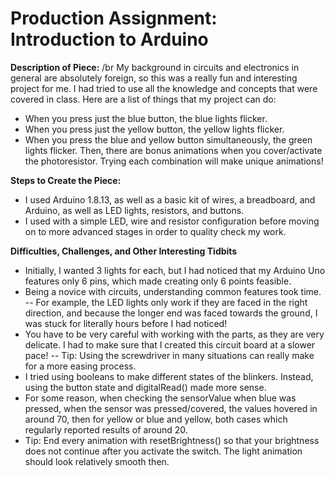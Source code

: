 # Production Assignment: Introduction to Arduino

**Description of Piece:** /br
My background in circuits and electronics in general are absolutely foreign, so this was a really fun and interesting project for me.  I had tried to use all the knowledge and concepts that were covered in class.  Here are a list of things that my project can do:
- When you press just the blue button, the blue lights flicker.
- When you press just the yellow button, the yellow lights flicker.
- When you press the blue and yellow button simultaneously, the green lights flicker.
Then, there are bonus animations when you cover/activate the photoresistor.  Trying each combination will make unique animations!

**Steps to Create the Piece:**
- I used Arduino 1.8.13, as well as a basic kit of wires, a breadboard, and Arduino, as well as LED lights, resistors, and buttons. 
- I used with a simple LED, wire and resistor configuration before moving on to more advanced stages in order to quality check my work.

**Difficulties, Challenges, and Other Interesting Tidbits**  
- Initially, I wanted 3 lights for each, but I had noticed that my Arduino Uno features only 6 pins, which made creating only 6 points feasible.
- Being a novice with circuits, understanding common features took time.
-- For example, the LED lights only work if they are faced in the right direction, and because the longer end was faced towards the ground, I was stuck for literally hours before I had noticed!
- You have to be very careful with working with the parts, as they are very delicate.  I had to make sure that I created this circuit board at a slower pace!
-- Tip: Using the screwdriver in many situations can really make for a more easing process.
- I tried using booleans to make different states of the blinkers.  Instead, using the button state and digitalRead() made more sense. 
- For some reason, when checking the sensorValue when blue was pressed, when the sensor was pressed/covered, the values hovered in around 70, then for yellow or blue and yellow, both cases which regularly reported results of around 20.
- Tip: End every animation with resetBrightness() so that your brightness does not continue after you activate the switch. The light animation should look relatively smooth then.
